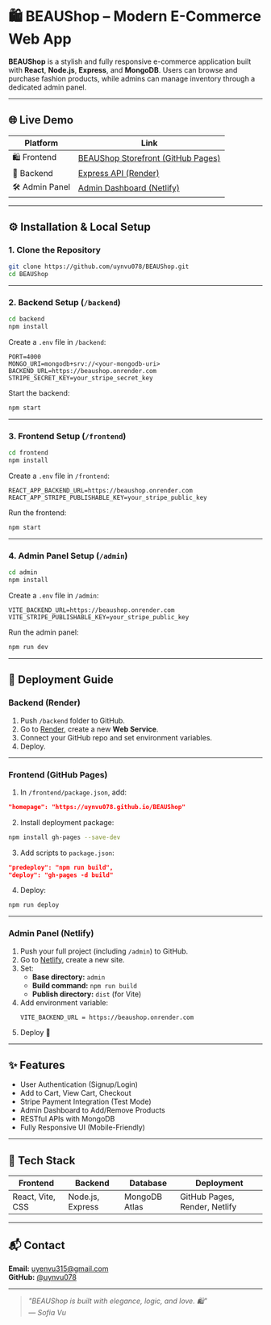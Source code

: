 # 🛍️ BEAUShop – Modern E-Commerce Web App

**BEAUShop** is a stylish and fully responsive e-commerce application built with **React**, **Node.js**, **Express**, and **MongoDB**. Users can browse and purchase fashion products, while admins can manage inventory through a dedicated admin panel.

---

## 🌐 Live Demo

| Platform     | Link                                                                 |
|--------------|----------------------------------------------------------------------|
| 🛍️ Frontend  | [BEAUShop Storefront (GitHub Pages)](https://uynvu078.github.io/BEAUShop/) |
| 🔧 Backend   | [Express API (Render)](https://beaushop.onrender.com)               |
| 🛠️ Admin Panel | [Admin Dashboard (Netlify)](https://beauadminpanel.netlify.app)       |

---

## ⚙️ Installation & Local Setup

### 1. Clone the Repository

```bash
git clone https://github.com/uynvu078/BEAUShop.git
cd BEAUShop
```

---

### 2. Backend Setup (`/backend`)

```bash
cd backend
npm install
```

Create a `.env` file in `/backend`:

```env
PORT=4000
MONGO_URI=mongodb+srv://<your-mongodb-uri>
BACKEND_URL=https://beaushop.onrender.com
STRIPE_SECRET_KEY=your_stripe_secret_key
```

Start the backend:

```bash
npm start
```

---

### 3. Frontend Setup (`/frontend`)

```bash
cd frontend
npm install
```

Create a `.env` file in `/frontend`:

```env
REACT_APP_BACKEND_URL=https://beaushop.onrender.com
REACT_APP_STRIPE_PUBLISHABLE_KEY=your_stripe_public_key
```

Run the frontend:

```bash
npm start
```

---

### 4. Admin Panel Setup (`/admin`)

```bash
cd admin
npm install
```

Create a `.env` file in `/admin`:

```env
VITE_BACKEND_URL=https://beaushop.onrender.com
VITE_STRIPE_PUBLISHABLE_KEY=your_stripe_public_key
```

Run the admin panel:

```bash
npm run dev
```

---

## 🚀 Deployment Guide

### Backend (Render)

1. Push `/backend` folder to GitHub.
2. Go to [Render](https://render.com/), create a new **Web Service**.
3. Connect your GitHub repo and set environment variables.
4. Deploy.

---

### Frontend (GitHub Pages)

1. In `/frontend/package.json`, add:

```json
"homepage": "https://uynvu078.github.io/BEAUShop"
```

2. Install deployment package:

```bash
npm install gh-pages --save-dev
```

3. Add scripts to `package.json`:

```json
"predeploy": "npm run build",
"deploy": "gh-pages -d build"
```

4. Deploy:

```bash
npm run deploy
```

---

### Admin Panel (Netlify)

1. Push your full project (including `/admin`) to GitHub.
2. Go to [Netlify](https://netlify.com), create a new site.
3. Set:
   - **Base directory:** `admin`
   - **Build command:** `npm run build`
   - **Publish directory:** `dist` (for Vite)
4. Add environment variable:
   ```
   VITE_BACKEND_URL = https://beaushop.onrender.com
   ```
5. Deploy 🎉

---

## ✨ Features

- User Authentication (Signup/Login)
- Add to Cart, View Cart, Checkout
- Stripe Payment Integration (Test Mode)
- Admin Dashboard to Add/Remove Products
- RESTful APIs with MongoDB
- Fully Responsive UI (Mobile-Friendly)

---

## 🧰 Tech Stack

| Frontend | Backend | Database | Deployment |
|----------|---------|----------|------------|
| React, Vite, CSS | Node.js, Express | MongoDB Atlas | GitHub Pages, Render, Netlify |

---

## 📬 Contact

**Email:** [uyenvu315@gmail.com](mailto:uyenvu315@gmail.com)  
**GitHub:** [@uynvu078](https://github.com/uynvu078)

---

> _"BEAUShop is built with elegance, logic, and love. 🛍️"_  
> — _Sofia Vu_
